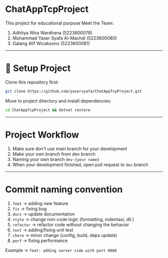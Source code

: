 # ChatAppTcpProject
This project for educational purpose
Meet the Team:
1. Adhitya Wira Wardhana (5223600078)
2. Muhammad Yaser Syafa Al-Machdi (5223600080)
3. Galang Alif Wicaksono (5223600081)
---
# 🚀 Setup Project
Clone this repository first:
``` bash
git clone https://github.com/yasersyafa/ChatAppTcpProject.git
```
Move to project directory and install dependencies:
``` bash
cd ChatAppTcpProject && dotnet restore
```
---
# Project Workflow
1. Make sure don't use main branch for your development
2. Make your own branch from dev branch
3. Naming your own branch `dev-{your name}`
4. When your development finished, open pull request to `dev` branch
---
# Commit naming convention
1. `feat` → adding new feature
2. `fix` → fixing bug
3. `docs` → update documentation
4. `style` → change non-code logic (formatting, indentasi, dll.)
5. `refactor` → refactor code without changing the behavior
6. `test` → adding/fixing unit test
7. `chore` → minor change (config, build, deps update)
8. `perf` → fixing performance

Example → `feat: adding server side with port 8080`
